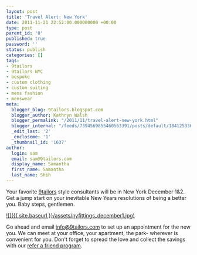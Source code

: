 ```yaml
---
layout: post
title: 'Travel Alert: New York'
date: 2011-11-21 22:52:00.000000000 +00:00
type: post
parent_id: '0'
published: true
password: ''
status: publish
categories: []
tags:
- 9tailors
- 9tailors NYC
- bespoke
- custom clothing
- custom suiting
- mens fashion
- menswear
meta:
  blogger_blog: 9tailors.blogspot.com
  blogger_author: Kathryn Walsh
  blogger_permalink: "/2011/11/travel-alert-new-york.html"
  blogger_internal: "/feeds/7394569855460563391/posts/default/1841253366193352095"
  _edit_last: '2'
  _encloseme: '1'
  _thumbnail_id: '1637'
author:
  login: sam
  email: sam@9tailors.com
  display_name: Samantha
  first_name: Samantha
  last_name: Shih
---
```

Your favorite [9tailors](http://9tailors.com/) style consultants will be in New York December 1&2. Get a jump start on your inevitable New Years resolutions of being a better you. Baby steps, gentlemen.

[![]({{ site.baseurl }}/assets/nyfittings_december1.jpg)](http://1.bp.blogspot.com/-6f18gfbWtuk/TsqntEbkVYI/AAAAAAAAA_U/WsjahqWZ2qc/s1600/nyfittings_december1.jpg)

Go ahead and email [info@9tailors.com](http://www.blogger.com/info@9tailors.com) to set up an appointment for the new you. We can meet at your office, your apartment, the park- wherever is convenient for you. Don't forget to spread the love and collect the savings with our [refer a friend program](http://9tailors.blogspot.com/2011/04/spread-good-style.html).
